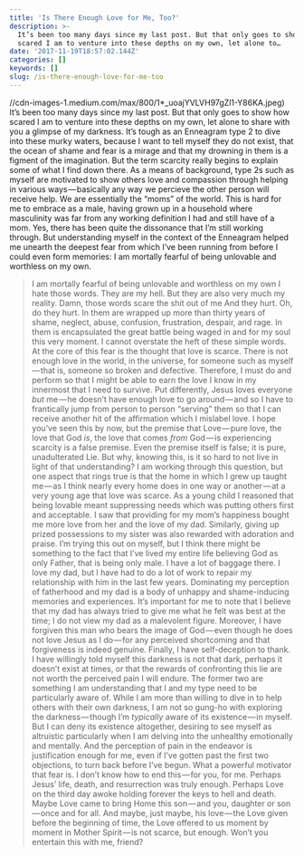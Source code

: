 ```yaml
---
title: 'Is There Enough Love for Me, Too?'
description: >-
  It’s been too many days since my last post. But that only goes to show how
  scared I am to venture into these depths on my own, let alone to…
date: '2017-11-19T18:57:02.144Z'
categories: []
keywords: []
slug: /is-there-enough-love-for-me-too
---
```

//cdn-images-1.medium.com/max/800/1*_uoajYVLVH97gZl1-Y86KA.jpeg)
It’s been too many days since my last post. But that only goes to show how scared I am to venture into these depths on my own, let alone to share with you a glimpse of my darkness. It’s tough as an Enneagram type 2 to dive into these murky waters, because I want to tell myself they do not exist, that the ocean of shame and fear is a mirage and that my drowning in them is a figment of the imagination. But the term scarcity really begins to explain some of what I find down there.
As a means of background, type 2s such as myself are motivated to show others love and compassion through helping in various ways — basically any way we percieve the other person will receive help. We are essentially the “moms” of the world. This is hard for me to embrace as a male, having grown up in a household where masculinity was far from any working definition I had and still have of a mom. Yes, there has been quite the dissonance that I’m still working through. But understanding myself in the context of the Enneagram helped me unearth the deepest fear from which I’ve been running from before I could even form memories: I am mortally fearful of being unlovable and worthless on my own.
> I am mortally fearful of being unlovable and worthless on my own
I hate those words. They are my hell. But they are also very much my reality. Damn, those words scare the shit out of me And they hurt. Oh, do they hurt. In them are wrapped up more than thirty years of shame, neglect, abuse, confusion, frustration, despair, and rage. In them is encapsulated the great battle being waged in and for my soul this very moment. I cannot overstate the heft of these simple words.
At the core of this fear is the thought that love is scarce. There is not enough love in the world, in the universe, for someone such as myself — that is, someone so broken and defective. Therefore, I must do and perform so that I might be able to earn the love I know in my innermost that I need to survive. Put differently, Jesus loves everyone _but_ me — he doesn’t have enough love to go around — and so I have to frantically jump from person to person “serving” them so that I can receive another hit of the affirmation which I mislabel love.
I hope you’ve seen this by now, but the premise that Love — pure love, the love that God _is_, the love that comes _from_ God — is experiencing scarcity is a false premise. Even the premise itself is false; it is pure, unadulterated Lie. But why, knowing this, is it so hard to not live in light of that understanding?
I am working through this question, but one aspect that rings true is that the home in which I grew up taught me — as I think nearly every home does in one way or another — at a very young age that love was scarce. As a young child I reasoned that being lovable meant suppressing needs which was putting others first and acceptable. I saw that providing for my mom’s happiness bought me more love from her and the love of my dad. Similarly, giving up prized possessions to my sister was also rewarded with adoration and praise.
I’m trying this out on myself, but I think there might be something to the fact that I’ve lived my entire life believing God as only Father, that is being only male. I have a lot of baggage there. I love my dad, but I have had to do a lot of work to repair my relationship with him in the last few years. Dominating my perception of fatherhood and my dad is a body of unhappy and shame-inducing memories and experiences.
It’s important for me to note that I believe that my dad has always tried to give me what he felt was best at the time; I do not view my dad as a malevolent figure. Moreover, I have forgiven this man who bears the image of God — even though he does not love Jesus as I do — for any perceived shortcoming and that forgiveness is indeed genuine.
Finally, I have self-deception to thank. I have willingly told myself this darkness is not that dark, perhaps it doesn’t exist at times, or that the rewards of confronting this lie are not worth the perceived pain I will endure. The former two are something I am understanding that I and my type need to be particularly aware of. While I am more than willing to dive in to help others with their own darkness, I am not so gung-ho with exploring the darkness — though I’m _typically_ aware of its existence — in myself. But I can deny its existence altogether, desiring to see myself as altruistic particularly when I am delving into the unhealthy emotionally and mentally. And the perception of pain in the endeavor is justification enough for me, even if I’ve gotten past the first two objections, to turn back before I’ve begun. What a powerful motivator that fear is.
I don’t know how to end this — for you, for me. Perhaps Jesus’ life, death, and resurrection was truly enough. Perhaps Love on the third day awoke holding forever the keys to hell and death. Maybe Love came to bring Home this son — and you, daughter or son — once and for all. And maybe, just maybe, his love — the Love given before the beginning of time, the Love offered to us moment by moment in Mother Spirit — is not scarce, but enough. Won’t you entertain this with me, friend?
